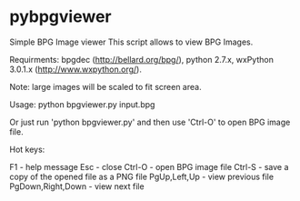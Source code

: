 pybpgviewer
===========

Simple BPG Image viewer
This script allows to view BPG Images.

Requirments:
    bpgdec (http://bellard.org/bpg/),
    python 2.7.x,
    wxPython 3.0.1.x (http://www.wxpython.org/).

Note: large images will be scaled to fit screen area.

Usage: python bpgviewer.py input.bpg

Or just run 'python bpgviewer.py' and then use 'Ctrl-O' to open BPG image file.

Hot keys:

F1 - help message
Esc - close
Ctrl-O - open BPG image file
Ctrl-S - save a copy of the opened file as a PNG file
PgUp,Left,Up - view previous file
PgDown,Right,Down - view next file
